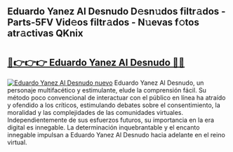 ## Eduardo Yanez Al Desnudo D𝚎sn𝚞dos filtr𝚊dos - Parts-5FV Vid𝚎os filtr𝚊dos - N𝚞evas f𝚘tos atr𝚊ctivas QKnix

# <h2><a href="http://mb2i6h.tromn.icu/?c=Eduardo+Yanez+Al+Desnudo">🔗👉👉👉 Eduardo Yanez Al Desnudo 🔗🔗</a></h2>

[![Eduardo Yanez Al Desnudo nuevo](https://i.imgur.com/pEAQMta.gif)](http://mb2i6h.tromn.icu/?c=Eduardo+Yanez+Al+Desnudo)
Eduardo Yanez Al Desnudo, un personaje multifacético y estimulante, elude la comprensión fácil. Su método poco convencional de interactuar con el público en línea ha atraído y ofendido a los críticos, estimulando debates sobre el consentimiento, la moralidad y las complejidades de las comunidades virtuales. Independientemente de sus esfuerzos futuros, su importancia en la era digital es innegable. La determinación inquebrantable y el encanto innegable impulsan a Eduardo Yanez Al Desnudo hacia adelante en el reino virtual.
